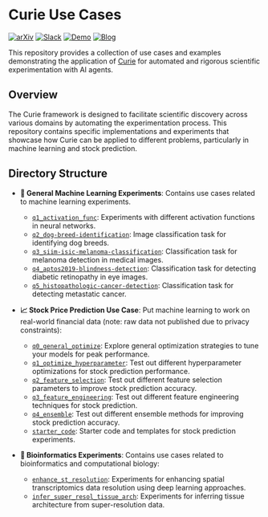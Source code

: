 # Curie Use Cases

[![arXiv](https://img.shields.io/badge/arXiv-2502.16069-b31b1b.svg)](https://arxiv.org/abs/2502.16069)
[![Slack](https://img.shields.io/badge/Slack-Join%20Community-4A154B?logo=slack)](https://join.slack.com/t/just-curieous/shared_invite/zt-313elxhhy-hpEK5r9kX9Xv1Pfxzt9CJQ)
[![Demo](https://img.shields.io/badge/Demo-Live-green)](http://44.202.70.8:5000/)
[![Blog](https://img.shields.io/badge/Blog-Read%20More-orange)](https://www.just-curieous.com/)

This repository provides a collection of use cases and examples demonstrating the application of [Curie](https://github.com/Just-Curieous/Curie) for automated and rigorous scientific experimentation with AI agents.

## Overview

The Curie framework is designed to facilitate scientific discovery across various domains by automating the experimentation process. This repository contains specific implementations and experiments that showcase how Curie can be applied to different problems, particularly in machine learning and stock prediction.

## Directory Structure

- **🤖 General Machine Learning Experiments**: Contains use cases related to machine learning experiments.
  - [`q1_activation_func`](./machine_learning/q1_activation_func): Experiments with different activation functions in neural networks.
  - [`q2_dog-breed-identification`](./machine_learning/q2_dog-breed-identification): Image classification task for identifying dog breeds.
  - [`q3_siim-isic-melanoma-classification`](./machine_learning/q3_siim-isic-melanoma-classification): Classification task for melanoma detection in medical images.
  - [`q4_aptos2019-blindness-detection`](./machine_learning/q4_aptos2019-blindness-detection): Classification task for detecting diabetic retinopathy in eye images.
  - [`q5_histopathologic-cancer-detection`](./machine_learning/q5_histopathologic-cancer-detection): Classification task for detecting metastatic cancer.
- **📈 Stock Price Prediction Use Case**: Put machine learning to work on real-world financial data (note: raw data not published due to privacy constraints):
  - [`q0_general_optimize`](./stock_prediction/q0_general_optimize): Explore general optimization strategies to tune your models for peak performance.
  - [`q1_optimize_hyperparameter`](./stock_prediction/q1_optimize_hyperparameter):  Test out different hyperparameter optimizations for stock prediction performance.
  - [`q2_feature_selection`](./stock_prediction/q2_feature_selection):  Test out different feature selection parameters to improve stock prediction accuracy.
  - [`q3_feature_engineering`](./stock_prediction/q3_feature_engineering):  Test out different feature engineering techniques for stock prediction.
  - [`q4_ensemble`](./stock_prediction/q4_ensemble): Test out different ensemble methods for improving stock prediction accuracy.
  - [`starter_code`](./stock_prediction/starter_code): Starter code and templates for stock prediction experiments.

- **🧬 Bioinformatics Experiments**: Contains use cases related to bioinformatics and computational biology:
  - [`enhance_st_resolution`](./bio_info/enhance_st_resolution): Experiments for enhancing spatial transcriptomics data resolution using deep learning approaches.
  - [`infer_super_resol_tissue_arch`](./bio_info/infer_super_resol_tissue_arch): Experiments for inferring tissue architecture from super-resolution data.

  
<!-- - **template**:Provides a template for creating new use cases with the Curie framework. -->
<!-- 
## Demo
Curie can automatically generate experiment report for you research question, here is a sample report for `Histopathologic Cancer Detection` task:
 -->
